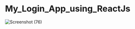 # My_Login_App_using_ReactJs

![Screenshot (76)](https://user-images.githubusercontent.com/53912983/184296649-cbdf1562-0255-457f-af33-a7b8012e386c.png)
